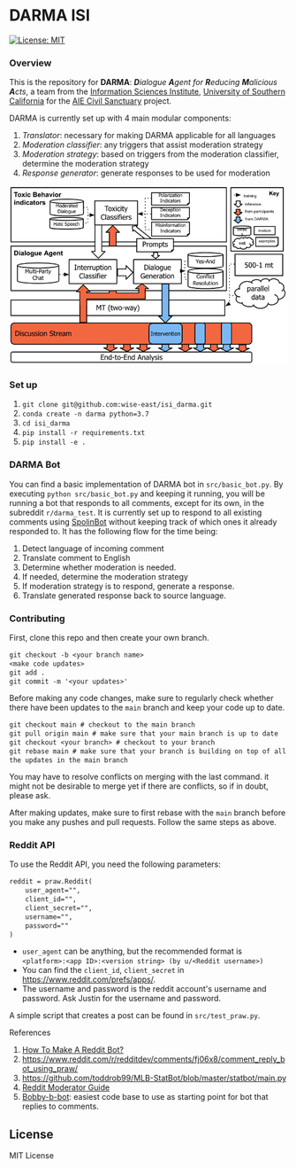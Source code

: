 # DARMA ISI 

[![License: MIT](https://img.shields.io/badge/License-MIT-yellow.svg)](https://opensource.org/licenses/MIT)

### Overview 

This is the repository for **DARMA**: _**D**ialogue **A**gent for **R**educing **M**alicious **A**cts_, a team from the [Information Sciences Institute](https://isi.edu), [University of Southern California](https://usc.edu) for the [AIE Civil Sanctuary](https://govtribe.com/opportunity/federal-contract-opportunity/civil-sanctuary-darpapa210401) project. 

DARMA is currently set up with 4 main modular components: 
1. _Translator_: necessary for making DARMA applicable for all languages
2. _Moderation classifier_: any triggers that assist moderation strategy 
3. _Moderation strategy_: based on triggers from the moderation classifier, determine the moderation strategy
4. _Response generator_: generate responses to be used for moderation 

![](assets/darma_overview.png)

### Set up 

1. `git clone git@github.com:wise-east/isi_darma.git`
1. `conda create -n darma python=3.7`
2. `cd isi_darma` 
3. `pip install -r requirements.txt`
4. `pip install -e . ` 

### DARMA Bot

You can find a basic implementation of DARMA bot in `src/basic_bot.py`. 
By executing `python src/basic_bot.py` and keeping it running, you will be running a bot that responds to all comments, except for its own, in the subreddit `r/darma_test`. It is currently set up to respond to all existing comments using [SpolinBot](https://spolin.isi.edu) without keeping track of which ones it already responded to. It has the following flow for the time being: 
1. Detect language of incoming comment
2. Translate comment to English 
3. Determine whether moderation is needed. 
4. If needed, determine the moderation strategy 
5. If moderation strategy is to respond, generate a response. 
6. Translate generated response back to source language. 


### Contributing

First, clone this repo and then create your own branch. 

```
git checkout -b <your branch name>
<make code updates>
git add . 
git commit -m '<your updates>'
```

Before making any code changes, make sure to regularly check whether there have been updates to the `main` branch and keep your code up to date. 

```
git checkout main # checkout to the main branch 
git pull origin main # make sure that your main branch is up to date
git checkout <your branch> # checkout to your branch
git rebase main # make sure that your branch is building on top of all the updates in the main branch 
```

You may have to resolve conflicts on merging with the last command. it might not be desirable to merge yet if there are conflicts, so if in doubt, please ask. 

After making updates, make sure to first rebase with the `main` branch before you make any pushes and pull requests. Follow the same steps as above. 


### Reddit API 

To use the Reddit API, you need the following parameters: 
```
reddit = praw.Reddit(
    user_agent="",
    client_id="",
    client_secret="", 
    username="", 
    password=""
)
```

- `user_agent` can be anything, but the recommended format is `<platform>:<app ID>:<version string> (by u/<Reddit username>)`
- You can find the `client_id`, `client_secret` in https://www.reddit.com/prefs/apps/. 
- The username and password is the reddit account's username and password. Ask Justin for the username and password. 

A simple script that creates a post can be found in `src/test_praw.py`.  


References
1. [How To Make A Reddit Bot?](https://yojji.io/blog/how-to-make-a-reddit-bot)
1. https://www.reddit.com/r/redditdev/comments/fj06x8/comment_reply_bot_using_praw/
1. https://github.com/toddrob99/MLB-StatBot/blob/master/statbot/main.py
1. [Reddit Moderator Guide](https://www.reddit.com/r/modguide/wiki/index#wiki_modguide_index)
1. [Bobby-b-bot](https://github.com/bobby-b-bot/reddit/blob/master/reddit_bot.py): easiest code base to use as starting point for bot that replies to comments. 



## License 

MIT License